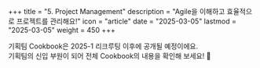 +++
title = "5. Project Management"
description = "Agile을 이해하고 효율적으로 프로젝트를 관리해요!"
icon = "article"
date = "2025-03-05"
lastmod = "2025-03-05"
weight = 450 
+++

기획팀 Cookbook은 2025-1 리크루팅 이후에 공개될 예정이에요.   
기획팀의 신입 부원이 되어 전체 Cookbook의 내용을 확인해 보세요! 🤗

